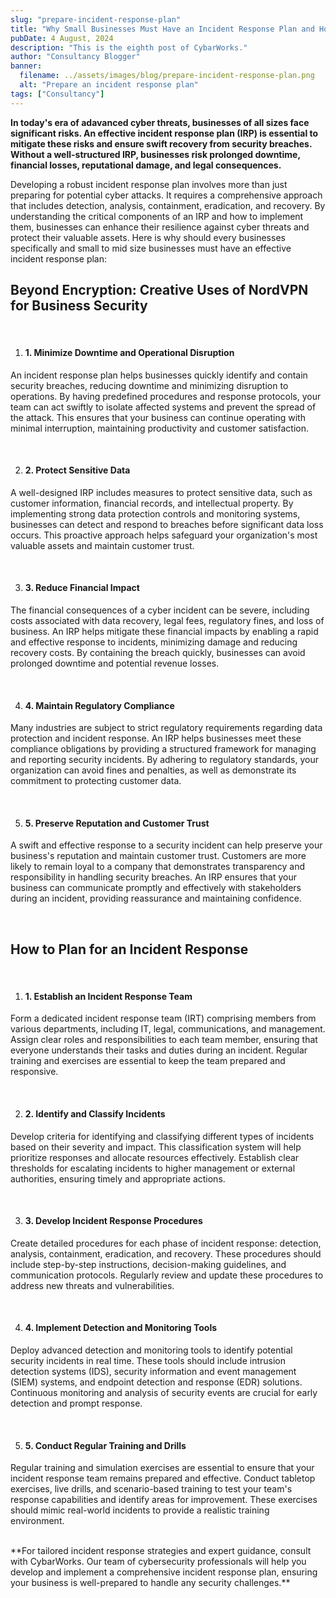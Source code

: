 ```yaml
---
slug: "prepare-incident-response-plan"
title: "Why Small Businesses Must Have an Incident Response Plan and How to Create One?"
pubDate: 4 August, 2024
description: "This is the eighth post of CybarWorks."
author: "Consultancy Blogger"
banner:
  filename: ../assets/images/blog/prepare-incident-response-plan.png
  alt: "Prepare an incident response plan"
tags: ["Consultancy"]
---
```


**In today's era of adavanced cyber threats, businesses of all sizes face significant risks. An effective incident response plan (IRP) is essential to mitigate these risks and ensure swift recovery from security breaches. Without a well-structured IRP, businesses risk prolonged downtime, financial losses, reputational damage, and legal consequences.**

Developing a robust incident response plan involves more than just preparing for potential cyber attacks. It requires a comprehensive approach that includes detection, analysis, containment, eradication, and recovery. By understanding the critical components of an IRP and how to implement them, businesses can enhance their resilience against cyber threats and protect their valuable assets. Here is why should every businesses specifically and small to mid size businesses must have an effective incident response plan:

## Beyond Encryption: Creative Uses of NordVPN for Business Security

   <br />

1. #### 1. Minimize Downtime and Operational Disruption

An incident response plan helps businesses quickly identify and contain security breaches, reducing downtime and minimizing disruption to operations. By having predefined procedures and response protocols, your team can act swiftly to isolate affected systems and prevent the spread of the attack. This ensures that your business can continue operating with minimal interruption, maintaining productivity and customer satisfaction.

<br />

2. #### 2. Protect Sensitive Data

A well-designed IRP includes measures to protect sensitive data, such as customer information, financial records, and intellectual property. By implementing strong data protection controls and monitoring systems, businesses can detect and respond to breaches before significant data loss occurs. This proactive approach helps safeguard your organization's most valuable assets and maintain customer trust.

<br />

3. #### 3. Reduce Financial Impact

The financial consequences of a cyber incident can be severe, including costs associated with data recovery, legal fees, regulatory fines, and loss of business. An IRP helps mitigate these financial impacts by enabling a rapid and effective response to incidents, minimizing damage and reducing recovery costs. By containing the breach quickly, businesses can avoid prolonged downtime and potential revenue losses.

<br />

4. #### 4. Maintain Regulatory Compliance 

Many industries are subject to strict regulatory requirements regarding data protection and incident response. An IRP helps businesses meet these compliance obligations by providing a structured framework for managing and reporting security incidents. By adhering to regulatory standards, your organization can avoid fines and penalties, as well as demonstrate its commitment to protecting customer data.

<br />

5. #### 5. Preserve Reputation and Customer Trust 

A swift and effective response to a security incident can help preserve your business's reputation and maintain customer trust. Customers are more likely to remain loyal to a company that demonstrates transparency and responsibility in handling security breaches. An IRP ensures that your business can communicate promptly and effectively with stakeholders during an incident, providing reassurance and maintaining confidence.

<br />

## How to Plan for an Incident Response

   <br />

1. #### 1. Establish an Incident Response Team

Form a dedicated incident response team (IRT) comprising members from various departments, including IT, legal, communications, and management. Assign clear roles and responsibilities to each team member, ensuring that everyone understands their tasks and duties during an incident. Regular training and exercises are essential to keep the team prepared and responsive.

<br />

2. #### 2. Identify and Classify Incidents

Develop criteria for identifying and classifying different types of incidents based on their severity and impact. This classification system will help prioritize responses and allocate resources effectively. Establish clear thresholds for escalating incidents to higher management or external authorities, ensuring timely and appropriate actions.

<br />

3. #### 3. Develop Incident Response Procedures

Create detailed procedures for each phase of incident response: detection, analysis, containment, eradication, and recovery. These procedures should include step-by-step instructions, decision-making guidelines, and communication protocols. Regularly review and update these procedures to address new threats and vulnerabilities.

<br />

4. #### 4. Implement Detection and Monitoring Tools 

Deploy advanced detection and monitoring tools to identify potential security incidents in real time. These tools should include intrusion detection systems (IDS), security information and event management (SIEM) systems, and endpoint detection and response (EDR) solutions. Continuous monitoring and analysis of security events are crucial for early detection and prompt response.

<br />

5. #### 5. Conduct Regular Training and Drills 

Regular training and simulation exercises are essential to ensure that your incident response team remains prepared and effective. Conduct tabletop exercises, live drills, and scenario-based training to test your team's response capabilities and identify areas for improvement. These exercises should mimic real-world incidents to provide a realistic training environment.

<br />
**For tailored incident response strategies and expert guidance, consult with CybarWorks. Our team of cybersecurity professionals will help you develop and implement a comprehensive incident response plan, ensuring your business is well-prepared to handle any security challenges.**